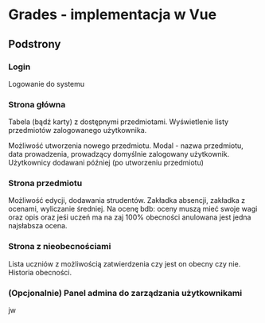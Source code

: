 # Grades - implementacja w Vue

## Podstrony

### Login
Logowanie do systemu

### Strona główna
Tabela (bądź karty) z dostępnymi przedmiotami. Wyświetlenie listy przedmiotów zalogowanego użytkownika.

Możliwość utworzenia nowego przedmiotu. Modal - nazwa przedmiotu, data prowadzenia, prowadzący domyślnie zalogowany użytkownik. Użytkownicy dodawani później (po utworzeniu przedmiotu)

### Strona przedmiotu
Możliwość edycji, dodawania strudentów. Zakładka absencji, zakładka z ocenami, wyliczanie średniej.
Na ocenę bdb: oceny muszą mieć swoje wagi oraz opis oraz jeśi uczeń ma na zaj 100% obecności anulowana jest jedna najsłabsza ocena. 

### Strona z nieobecnościami
Lista uczniów z możliwością zatwierdzenia czy jest on obecny czy nie.  Historia obecności.

### (Opcjonalnie) Panel admina do zarządzania użytkownikami
jw
